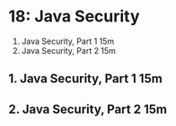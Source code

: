 # 18: Java Security

1. Java Security, Part 1 15m
2. Java  Security, Part 2 15m

## 1. Java Security, Part 1 15m
## 2. Java  Security, Part 2 15m
